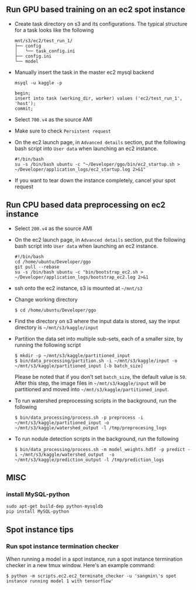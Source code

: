 ## Run GPU based training on an ec2 spot instance
- Create task directory on s3 and its configurations. The typical structure for a task looks like the following
    ```
    mnt/s3/ec2/test_run_1/
    ├── config
    │   └── task_config.ini
    ├── config.ini
    └── model
    ```
- Manually insert the task in the master ec2 mysql backend
    ```
    msyql -u kaggle -p
    
    begin;
    insert into task (working_dir, worker) values ('ec2/test_run_1', 'host');
    commit;
    ```
- Select `700.v4` as the source AMI
- Make sure to check `Persistent request` 
- On the ec2 launch page, in `Advanced details` section, put the following bash script into `User data` when launching an ec2 instance.

    ```
    #!/bin/bash
    su -s /bin/bash ubuntu -c "~/Developer/ggo/bin/ec2_startup.sh > ~/Developer/application_logs/ec2_startup.log 2>&1"
    ```

- If you want to tear down the instance completely, cancel your spot request

## Run CPU based data preprocessing on ec2 instance
- Select `200.v4` as the source AMI 
- On the ec2 launch page, in `Advanced details` section, put the following bash script into `User data` when launching an ec2 instance.

    ```
    #!/bin/bash
    cd /home/ubuntu/Developer/ggo
    git pull --rebase
    su -s /bin/bash ubuntu -c "bin/bootstrap_ec2.sh > ~/Developer/application_logs/bootstrap_ec2.log 2>&1
    ```

- ssh onto the ec2 instance, s3 is mounted at `~/mnt/s3`
- Change working directory

    ```
    $ cd /home/ubuntu/Developer/ggo
    ```

- Find the directory on s3 where the input data is stored, say the input directory is `~/mnt/s3/kaggle/input`
- Partition the data set into multiple sub-sets, each of a smaller size, by running the following script

    ```
    $ mkdir -p ~/mnt/s3/kaggle/partitioned_input
    $ bin/data_processing/partition.sh -i ~/mnt/s3/kaggle/input -o ~/mnt/s3/kaggle/partitioned_input [-b batch_size]
    ```

    Please be noted that if you don't set `batch_size`, the default value is `50`.
    After this step, the image files in `~/mnt/s3/kaggle/input` will be partitioned and moved into `~/mnt/s3/kaggle/partitioned_input`.
- To run watershed preprocessing scripts in the background, run the following

    ```
    $ bin/data_processing/process.sh -p preprocess -i ~/mnt/s3/kaggle/partitioned_input -o ~/mnt/s3/kaggle/watershed_output -l /tmp/preprocesing_logs 
    ```

- To run nodule detection scripts in the background, run the following

    ```
    $ bin/data_processing/process.sh -m model_weights.hd5f -p predict -i ~/mnt/s3/kaggle/watershed_output  -o ~/mnt/s3/kaggle/prediction_output -l /tmp/prediction_logs 
    ```
    
## MISC
### install MySQL-python

```
sudo apt-get build-dep python-mysqldb
pip install MySQL-python
```

## Spot instance tips
### Run spot instance termination checker
When running a model in a spot instance, run a spot instance termination checker in a new tmux window. Here's an example command:
```
$ python -m scripts.ec2.ec2_terminate_checker -u 'sangmin\'s spot instance running model 1 with tensorflow'
```
